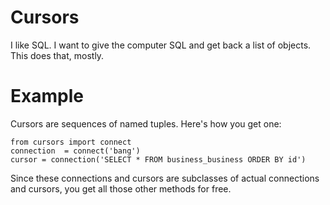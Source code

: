 Cursors
=======

I like SQL. I want to give the computer SQL and get back a list of
objects. This does that, mostly.

Example
=======

Cursors are sequences of named tuples. Here's how you get one:

    from cursors import connect
    connection  = connect('bang')
    cursor = connection('SELECT * FROM business_business ORDER BY id')

Since these connections and cursors are subclasses of actual connections and
cursors, you get all those other methods for free.
